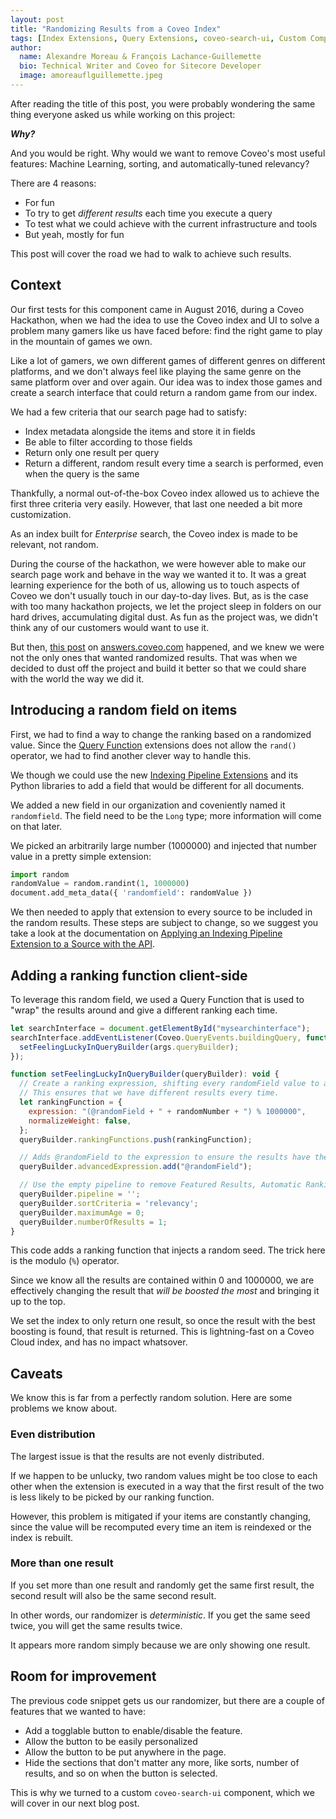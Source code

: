 ```yaml
---
layout: post
title: "Randomizing Results from a Coveo Index"
tags: [Index Extensions, Query Extensions, coveo-search-ui, Custom Component]
author:
  name: Alexandre Moreau & François Lachance-Guillemette
  bio: Technical Writer and Coveo for Sitecore Developer
  image: amoreauflguillemette.jpeg
---
```


After reading the title of this post, you were probably wondering the same thing everyone asked us while working on this project:

***Why?***

And you would be right. Why would we want to remove Coveo's most useful features: Machine Learning, sorting, and automatically-tuned relevancy?

There are 4 reasons:

* For fun
* To try to get _different results_ each time you execute a query
* To test what we could achieve with the current infrastructure and tools
* But yeah, mostly for fun

This post will cover the road we had to walk to achieve such results.

<!-- more -->

## Context

Our first tests for this component came in August 2016, during a Coveo Hackathon, when we had the idea to use the Coveo index and UI to solve a problem many gamers like us have faced before: find the right game to play in the mountain of games we own.

Like a lot of gamers, we own different games of different genres on different platforms, and we don't always feel like playing the same genre on the same platform over and over again. Our idea was to index those games and create a search interface that could return a random game from our index.

We had a few criteria that our search page had to satisfy:

* Index metadata alongside the items and store it in fields
* Be able to filter according to those fields
* Return only one result per query
* Return a different, random result every time a search is performed, even when the query is the same

Thankfully, a normal out-of-the-box Coveo index allowed us to achieve the first three criteria very easily. However, that last one needed a bit more customization.

As an index built for _Enterprise_ search, the Coveo index is made to be relevant, not random.

During the course of the hackathon, we were however able to make our search page work and behave in the way we wanted it to. It was a great learning experience for the both of us, allowing us to touch aspects of Coveo we don't usually touch in our day-to-day lives. But, as is the case with too many hackathon projects, we let the project sleep in folders on our hard drives, accumulating digital dust. As fun as the project was, we didn't think any of our customers would want to use it.

But then, [this post](https://answers.coveo.com/questions/9226/how-to-add-a-random-number-to-ranking-weights.html) on [answers.coveo.com](https://answers.coveo.com) happened, and we knew we were not the only ones that wanted randomized results. That was when we decided to dust off the project and build it better so that we could share with the world the way we did it.

## Introducing a random field on items

First, we had to find a way to change the ranking based on a randomized value. Since the [Query Function](https://developers.coveo.com/x/XQCq) extensions does not allow the `rand()` operator, we had to find another clever way to handle this.

We though we could use the new [Indexing Pipeline Extensions](https://developers.coveo.com/x/uQIvAg) and its Python libraries to add a field that would be different for all documents.

We added a new field in our organization and coveniently named it `randomfield`. The field need to be the `Long` type; more information will come on that later.

We picked an arbitrarily large number (1000000) and injected that number value in a pretty simple extension:

```py
import random
randomValue = random.randint(1, 1000000)
document.add_meta_data({ 'randomfield': randomValue })
```

We then needed to apply that extension to every source to be included in the random results. These steps are subject to change, so we suggest you take a look at the documentation on [Applying an Indexing Pipeline Extension to a Source with the API](https://developers.coveo.com/x/IQMvAg).

## Adding a ranking function client-side

To leverage this random field, we used a Query Function that is used to "wrap" the results around and give a different ranking each time.

```js
let searchInterface = document.getElementById("mysearchinterface");
searchInterface.addEventListener(Coveo.QueryEvents.buildingQuery, function(args) {
  setFeelingLuckyInQueryBuilder(args.queryBuilder);
});

function setFeelingLuckyInQueryBuilder(queryBuilder): void {
  // Create a ranking expression, shifting every randomField value to a random number, and wrapping them with the maximum range.
  // This ensures that we have different results every time.
  let rankingFunction = {
    expression: "(@randomField + " + randomNumber + ") % 1000000",
    normalizeWeight: false,
  };
  queryBuilder.rankingFunctions.push(rankingFunction);

  // Adds @randomField to the expression to ensure the results have the required field.
  queryBuilder.advancedExpression.add("@randomField");

  // Use the empty pipeline to remove Featured Results, Automatic Ranking, and all the other pipeline features.
  queryBuilder.pipeline = '';
  queryBuilder.sortCriteria = 'relevancy';
  queryBuilder.maximumAge = 0;
  queryBuilder.numberOfResults = 1;
}
```

This code adds a ranking function that injects a random seed. The trick here is the modulo (`%`) operator. 

Since we know all the results are contained within 0 and 1000000, we are effectively changing the result that _will be boosted the most_ and bringing it up to the top.

We set the index to only return one result, so once the result with the best boosting is found, that result is returned. This is lightning-fast on a Coveo Cloud index, and has no impact whatsover.

## Caveats

We know this is far from a perfectly random solution. Here are some problems we know about.

### Even distribution

The largest issue is that the results are not evenly distributed.

If we happen to be unlucky, two random values might be too close to each other when the extension is executed in a way that the first result of the two is less likely to be picked by our ranking function.

However, this problem is mitigated if your items are constantly changing, since the value will be recomputed every time an item is reindexed or the index is rebuilt.

### More than one result

If you set more than one result and randomly get the same first result, the second result will also be the same second result.

In other words, our randomizer is _deterministic_. If you get the same seed twice, you will get the same results twice. 

It appears more random simply because we are only showing one result.

## Room for improvement

The previous code snippet gets us our randomizer, but there are a couple of features that we wanted to have:

* Add a togglable button to enable/disable the feature.
* Allow the button to be easily personalized
* Allow the button to be put anywhere in the page.
* Hide the sections that don't matter any more, like sorts, number of results, and so on when the button is selected.

This is why we turned to a custom `coveo-search-ui` component, which we will cover in our next blog post.
